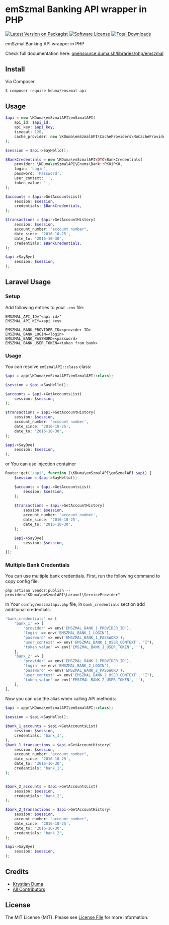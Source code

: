 # emSzmal Banking API wrapper in PHP

[![Latest Version on Packagist][ico-version]][link-packagist]
[![Software License][ico-license]](LICENSE.md)
[![Total Downloads][ico-downloads]][link-downloads]

emSzmal Banking API wrapper in PHP

Check full documentation here: [opensource.duma.sh/libraries/php/emszmal](https://opensource.duma.sh/libraries/php/emszmal)

## Install

Via Composer

``` bash
$ composer require kduma/emszmal-api
```

## Usage

```php
$api = new \KDuma\emSzmalAPI\emSzmalAPI(
    api_id: $api_id, 
    api_key: $api_key,
    timeout: 120,
    cache_provider: new \KDuma\emSzmalAPI\CacheProviders\NoCacheProvider(),
);

$session = $api->SayHello();

$BankCredentials = new \KDuma\emSzmalAPI\DTO\BankCredentials(
    provider: \KDuma\emSzmalAPI\Enums\Bank::PKOiPKO, 
    login: 'Login', 
    password: 'Password',
    user_context: '',
    token_value: '',
);

$accounts = $api->GetAccountsList(
    session: $session,
    credentials: $BankCredentials,
);

$transactions = $api->GetAccountHistory(
    session: $session,
    account_number: "account number", 
    date_since: '2016-10-25', 
    date_to: '2016-10-30', 
    credentials: $BankCredentials,
);

$api->SayBye(
    session: $session,
);
```

## Laravel Usage

### Setup

Add following entries to your `.env` file:

	EMSZMAL_API_ID="<api id>"
	EMSZMAL_API_KEY=<api key>

	EMSZMAL_BANK_PROVIDER_ID=<provider ID>
	EMSZMAL_BANK_LOGIN=<login>
	EMSZMAL_BANK_PASSWORD=<password>
    EMSZMAL_BANK_USER_TOKEN=<token from bank>
    
### Usage
You can resolve `emSzmalAPI::class` class:

```php
$api = app(\KDuma\emSzmalAPI\emSzmalAPI::class);

$session = $api->SayHello();

$accounts = $api->GetAccountsList(
    session: $session,
);

$transactions = $api->GetAccountHistory(
    session: $session,
    account_number: 'account number', 
    date_since: '2016-10-25', 
    date_to: '2016-10-30',
);

$api->SayBye(
    session: $session,
);
```

or You can use injection container

```php
Route::get('/api', function (\KDuma\emSzmalAPI\emSzmalAPI $api) {
    $session = $api->SayHello();

    $accounts = $api->GetAccountsList(
        session: $session,
    );
    
    $transactions = $api->GetAccountHistory(
        session: $session,
        account_number: 'account number', 
        date_since: '2016-10-25', 
        date_to: '2016-10-30',
    );

    $api->SayBye(
        session: $session,
    );
});
```
    
### Multiple Bank Credentials

You can use multiple bank credentials. First, run the following command to copy config file:

    php artisan vendor:publish --provider="KDuma\emSzmalAPI\Laravel\ServiceProvider"

In Your `config/emszmalapi.php` file, in `bank_credentials` section add additional credentials:

```php
'bank_credentials' => [
    'bank_1' => [
        'provider' => env('EMSZMAL_BANK_1_PROVIDER_ID'),
        'login' => env('EMSZMAL_BANK_1_LOGIN'),
        'password' => env('EMSZMAL_BANK_1_PASSWORD'),
        'user_context' => env('EMSZMAL_BANK_1_USER_CONTEXT', "I"),
        'token_value' => env('EMSZMAL_BANK_1_USER_TOKEN', ''),
    ],
    'bank_2' => [
        'provider' => env('EMSZMAL_BANK_2_PROVIDER_ID'),
        'login' => env('EMSZMAL_BANK_2_LOGIN'),
        'password' => env('EMSZMAL_BANK_2_PASSWORD'),
        'user_context' => env('EMSZMAL_BANK_2_USER_CONTEXT', "I"),
        'token_value' => env('EMSZMAL_BANK_2_USER_TOKEN', ''),
    ],
],
```
Now you can use the alias when calling API methods:
```php
$api = app(\KDuma\emSzmalAPI\emSzmalAPI::class);

$session = $api->SayHello();

$bank_1_accounts = $api->GetAccountsList(
    session: $session,
    credentials: 'bank_1',
);
$bank_1_transactions = $api->GetAccountHistory(
    session: $session,
    account_number: "account number", 
    date_since: '2016-10-25', 
    date_to: '2016-10-30', 
    credentials: 'bank_1',
);


$bank_2_accounts = $api->GetAccountsList(
    session: $session,
    credentials: 'bank_2',
);

$bank_2_transactions = $api->GetAccountHistory(
    session: $session,
    account_number: "account number", 
    date_since: '2016-10-25', 
    date_to: '2016-10-30', 
    credentials: 'bank_2',
);

$api->SayBye(
    session: $session,
);
```

## Credits

- [Krystian Duma][link-author]
- [All Contributors][link-contributors]

## License

The MIT License (MIT). Please see [License File](LICENSE.md) for more information.

[ico-version]: https://img.shields.io/packagist/v/kduma/emszmal-api.svg?style=flat-square
[ico-license]: https://img.shields.io/badge/license-MIT-brightgreen.svg?style=flat-square
[ico-downloads]: https://img.shields.io/packagist/dt/kduma/emszmal-api.svg?style=flat-square

[link-packagist]: https://packagist.org/packages/kduma/emszmal-api
[link-downloads]: https://packagist.org/packages/kduma/emszmal-api
[link-author]: https://github.com/kduma
[link-contributors]: ../../contributors
